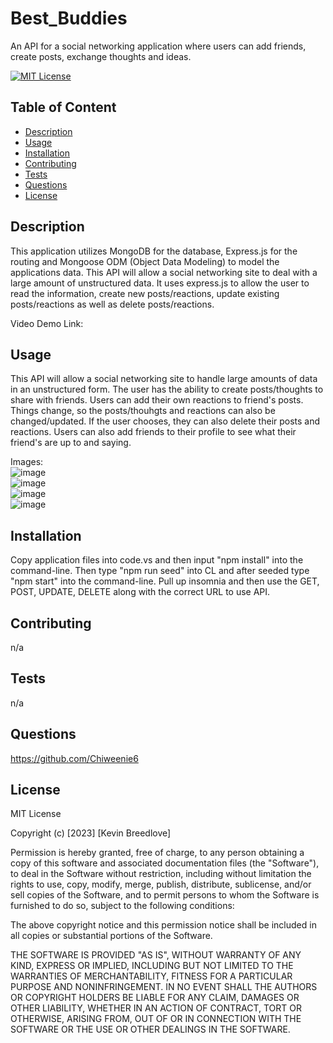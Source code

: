# Best_Buddies
An API for a  social networking application where users can add friends, create posts, exchange thoughts and ideas.

[![MIT License](https://img.shields.io/badge/License-MIT-blue)]((https://opensource.org/licenses/MIT))

## Table of Content
  - [Description](#Description)
  - [Usage](#Usage)
  - [Installation](#Installation)
  - [Contributing](#Contributing)
  - [Tests](#Tests)
  - [Questions](#Questions)
  - [License](#License)

## Description
  This application utilizes MongoDB for the database, Express.js for the routing and Mongoose ODM (Object Data Modeling) to model the applications data. This API will allow a social networking site to deal with a large amount of unstructured data. It uses express.js to allow the user to read the information, create new posts/reactions, update existing posts/reactions as well as delete posts/reactions. 
  
  Video Demo Link:   
  


## Usage  
  This API will allow a social networking site to handle large amounts of data in an unstructured form. The user has the ability to create posts/thoughts to share with friends. Users can add their own reactions to friend's posts. Things change, so the posts/thouhgts and reactions can also be changed/updated. If the user chooses, they can also delete their posts and reactions. Users can also add friends to their profile to see what their friend's are up to and saying.
  
  Images:  
  ![image](https://user-images.githubusercontent.com/113393706/228098574-32c16c49-a974-4a44-b1b4-ad5a00325d71.png)  
  ![image](https://user-images.githubusercontent.com/113393706/228098449-25086239-5cf1-437b-ae29-30698c4b721f.png)  
  ![image](https://user-images.githubusercontent.com/113393706/228097332-5419952a-4781-4dc3-af1c-3f7d7379b4c9.png)  
  ![image](https://user-images.githubusercontent.com/113393706/228097456-8f410a89-2b22-4962-b9b9-72cd9f85b8b7.png)


## Installation
  Copy application files into code.vs and then input "npm install" into the command-line. Then type "npm run seed" into CL and after seeded type "npm start" into the command-line. Pull up insomnia and then use the GET, POST, UPDATE, DELETE along with the correct URL to use API.

## Contributing
  n/a

## Tests
  n/a

## Questions
  https://github.com/Chiweenie6  

## License
  MIT License

Copyright (c) [2023] [Kevin Breedlove]

Permission is hereby granted, free of charge, to any person obtaining a copy
of this software and associated documentation files (the "Software"), to deal
in the Software without restriction, including without limitation the rights
to use, copy, modify, merge, publish, distribute, sublicense, and/or sell
copies of the Software, and to permit persons to whom the Software is
furnished to do so, subject to the following conditions:

The above copyright notice and this permission notice shall be included in all
copies or substantial portions of the Software.

THE SOFTWARE IS PROVIDED "AS IS", WITHOUT WARRANTY OF ANY KIND, EXPRESS OR
IMPLIED, INCLUDING BUT NOT LIMITED TO THE WARRANTIES OF MERCHANTABILITY,
FITNESS FOR A PARTICULAR PURPOSE AND NONINFRINGEMENT. IN NO EVENT SHALL THE
AUTHORS OR COPYRIGHT HOLDERS BE LIABLE FOR ANY CLAIM, DAMAGES OR OTHER
LIABILITY, WHETHER IN AN ACTION OF CONTRACT, TORT OR OTHERWISE, ARISING FROM,
OUT OF OR IN CONNECTION WITH THE SOFTWARE OR THE USE OR OTHER DEALINGS IN THE
SOFTWARE.
